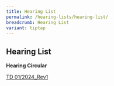 ```yaml
---
title: Hearing List
permalink: /hearing-lists/hearing-list/
breadcrumb: Hearing List
variant: tiptap
---
```

<h2>Hearing List</h2>
<p><strong>Hearing Circular</strong>
</p>
<p><a href="/files/TDCircularNo012024_Rev1.pdf" rel="noopener noreferrer nofollow" target="_blank">TD 01/2024_Rev1</a>
</p>